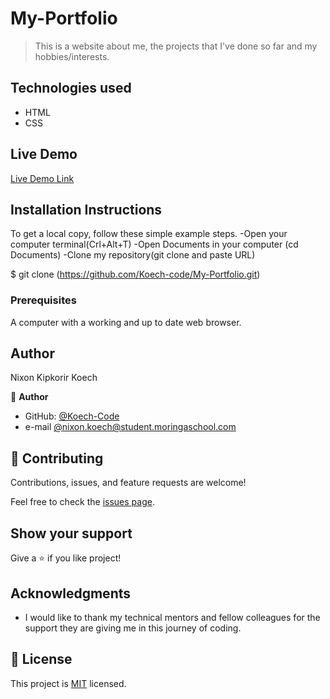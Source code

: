 

# My-Portfolio

> This is a website about me, the projects that I've done so far and my hobbies/interests.


## Technologies used

- HTML
- CSS
 

## Live Demo

[Live Demo Link](https://koech-code.github.io/My-Portfolio/)


## Installation Instructions

To get a local copy, follow these simple example steps.
   -Open your computer terminal(Crl+Alt+T)
   -Open Documents in your computer (cd Documents)
   -Clone my repository(git clone and paste URL)

$ git clone (https://github.com/Koech-code/My-Portfolio.git)

### Prerequisites

A computer with a working and up to date web browser.


## Author

 Nixon Kipkorir Koech

👤 **Author**

- GitHub: [@Koech-Code](https://github.com/Koech-code/My-Portfolio.git/)
- e-mail [@nixon.koech@student.moringaschool.com](https://github.com/Koech-code/My-Portfolio.git/)





## 🤝 Contributing

Contributions, issues, and feature requests are welcome!

Feel free to check the [issues page](https://github.com/Koech-code/My-Portfolio.git).

## Show your support

Give a ⭐️ if you like project!
## Acknowledgments

- I would like to thank my technical mentors and fellow colleagues for the support they are giving me in this journey of coding.

## 📝 License

This project is [MIT](LICENSE.md) licensed.
